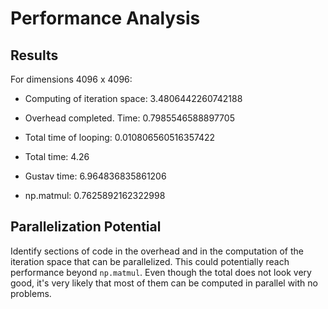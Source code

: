 # Performance Analysis

## Results

For dimensions 4096 x 4096:
- Computing of iteration space: 3.4806442260742188
- Overhead completed. Time: 0.7985546588897705
- Total time of looping: 0.010806560516357422
- Total time: 4.26

- Gustav time: 6.964836835861206
- np.matmul: 0.7625892162322998

## Parallelization Potential

Identify sections of code in the overhead and in the computation of the iteration space that can be parallelized. This could potentially reach performance beyond `np.matmul`. Even though the total does not look very good, it's very likely that most of them can be computed in parallel with no problems.
